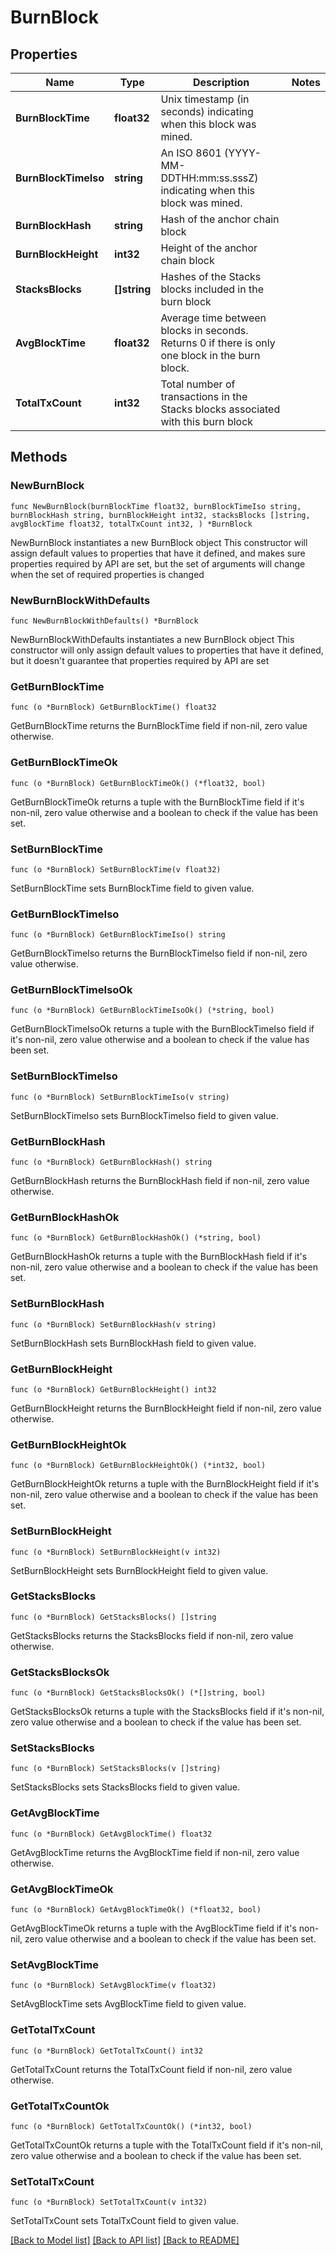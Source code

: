 # BurnBlock

## Properties

Name | Type | Description | Notes
------------ | ------------- | ------------- | -------------
**BurnBlockTime** | **float32** | Unix timestamp (in seconds) indicating when this block was mined. | 
**BurnBlockTimeIso** | **string** | An ISO 8601 (YYYY-MM-DDTHH:mm:ss.sssZ) indicating when this block was mined. | 
**BurnBlockHash** | **string** | Hash of the anchor chain block | 
**BurnBlockHeight** | **int32** | Height of the anchor chain block | 
**StacksBlocks** | **[]string** | Hashes of the Stacks blocks included in the burn block | 
**AvgBlockTime** | **float32** | Average time between blocks in seconds. Returns 0 if there is only one block in the burn block. | 
**TotalTxCount** | **int32** | Total number of transactions in the Stacks blocks associated with this burn block | 

## Methods

### NewBurnBlock

`func NewBurnBlock(burnBlockTime float32, burnBlockTimeIso string, burnBlockHash string, burnBlockHeight int32, stacksBlocks []string, avgBlockTime float32, totalTxCount int32, ) *BurnBlock`

NewBurnBlock instantiates a new BurnBlock object
This constructor will assign default values to properties that have it defined,
and makes sure properties required by API are set, but the set of arguments
will change when the set of required properties is changed

### NewBurnBlockWithDefaults

`func NewBurnBlockWithDefaults() *BurnBlock`

NewBurnBlockWithDefaults instantiates a new BurnBlock object
This constructor will only assign default values to properties that have it defined,
but it doesn't guarantee that properties required by API are set

### GetBurnBlockTime

`func (o *BurnBlock) GetBurnBlockTime() float32`

GetBurnBlockTime returns the BurnBlockTime field if non-nil, zero value otherwise.

### GetBurnBlockTimeOk

`func (o *BurnBlock) GetBurnBlockTimeOk() (*float32, bool)`

GetBurnBlockTimeOk returns a tuple with the BurnBlockTime field if it's non-nil, zero value otherwise
and a boolean to check if the value has been set.

### SetBurnBlockTime

`func (o *BurnBlock) SetBurnBlockTime(v float32)`

SetBurnBlockTime sets BurnBlockTime field to given value.


### GetBurnBlockTimeIso

`func (o *BurnBlock) GetBurnBlockTimeIso() string`

GetBurnBlockTimeIso returns the BurnBlockTimeIso field if non-nil, zero value otherwise.

### GetBurnBlockTimeIsoOk

`func (o *BurnBlock) GetBurnBlockTimeIsoOk() (*string, bool)`

GetBurnBlockTimeIsoOk returns a tuple with the BurnBlockTimeIso field if it's non-nil, zero value otherwise
and a boolean to check if the value has been set.

### SetBurnBlockTimeIso

`func (o *BurnBlock) SetBurnBlockTimeIso(v string)`

SetBurnBlockTimeIso sets BurnBlockTimeIso field to given value.


### GetBurnBlockHash

`func (o *BurnBlock) GetBurnBlockHash() string`

GetBurnBlockHash returns the BurnBlockHash field if non-nil, zero value otherwise.

### GetBurnBlockHashOk

`func (o *BurnBlock) GetBurnBlockHashOk() (*string, bool)`

GetBurnBlockHashOk returns a tuple with the BurnBlockHash field if it's non-nil, zero value otherwise
and a boolean to check if the value has been set.

### SetBurnBlockHash

`func (o *BurnBlock) SetBurnBlockHash(v string)`

SetBurnBlockHash sets BurnBlockHash field to given value.


### GetBurnBlockHeight

`func (o *BurnBlock) GetBurnBlockHeight() int32`

GetBurnBlockHeight returns the BurnBlockHeight field if non-nil, zero value otherwise.

### GetBurnBlockHeightOk

`func (o *BurnBlock) GetBurnBlockHeightOk() (*int32, bool)`

GetBurnBlockHeightOk returns a tuple with the BurnBlockHeight field if it's non-nil, zero value otherwise
and a boolean to check if the value has been set.

### SetBurnBlockHeight

`func (o *BurnBlock) SetBurnBlockHeight(v int32)`

SetBurnBlockHeight sets BurnBlockHeight field to given value.


### GetStacksBlocks

`func (o *BurnBlock) GetStacksBlocks() []string`

GetStacksBlocks returns the StacksBlocks field if non-nil, zero value otherwise.

### GetStacksBlocksOk

`func (o *BurnBlock) GetStacksBlocksOk() (*[]string, bool)`

GetStacksBlocksOk returns a tuple with the StacksBlocks field if it's non-nil, zero value otherwise
and a boolean to check if the value has been set.

### SetStacksBlocks

`func (o *BurnBlock) SetStacksBlocks(v []string)`

SetStacksBlocks sets StacksBlocks field to given value.


### GetAvgBlockTime

`func (o *BurnBlock) GetAvgBlockTime() float32`

GetAvgBlockTime returns the AvgBlockTime field if non-nil, zero value otherwise.

### GetAvgBlockTimeOk

`func (o *BurnBlock) GetAvgBlockTimeOk() (*float32, bool)`

GetAvgBlockTimeOk returns a tuple with the AvgBlockTime field if it's non-nil, zero value otherwise
and a boolean to check if the value has been set.

### SetAvgBlockTime

`func (o *BurnBlock) SetAvgBlockTime(v float32)`

SetAvgBlockTime sets AvgBlockTime field to given value.


### GetTotalTxCount

`func (o *BurnBlock) GetTotalTxCount() int32`

GetTotalTxCount returns the TotalTxCount field if non-nil, zero value otherwise.

### GetTotalTxCountOk

`func (o *BurnBlock) GetTotalTxCountOk() (*int32, bool)`

GetTotalTxCountOk returns a tuple with the TotalTxCount field if it's non-nil, zero value otherwise
and a boolean to check if the value has been set.

### SetTotalTxCount

`func (o *BurnBlock) SetTotalTxCount(v int32)`

SetTotalTxCount sets TotalTxCount field to given value.



[[Back to Model list]](../README.md#documentation-for-models) [[Back to API list]](../README.md#documentation-for-api-endpoints) [[Back to README]](../README.md)


